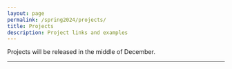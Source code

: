 ```yaml
---
layout: page
permalink: /spring2024/projects/
title: Projects
description: Project links and examples
---
```


Projects will be released in the middle of December.

***

